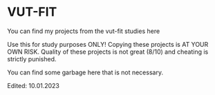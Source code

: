 # VUT-FIT
You can find my projects from the vut-fit studies here

Use this for study purposes ONLY! Copying these projects is AT YOUR OWN RISK. Quality of these projects is not great (8/10) and cheating is strictly punished.

You can find some garbage here that is not necessary.

Edited: 10.01.2023


